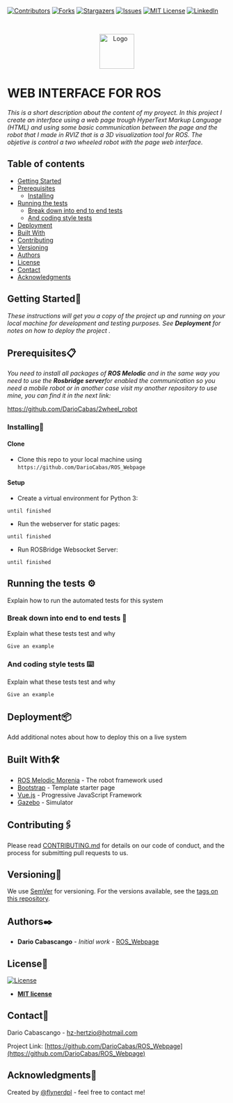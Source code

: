 [![Contributors][contributors-shield]][contributors-url]
[![Forks][forks-shield]][forks-url]
[![Stargazers][stars-shield]][stars-url]
[![Issues][issues-shield]][issues-url]
[![MIT License][license-shield]][license-url]
[![LinkedIn][linkedin-shield]][linkedin-url]

<!-- PROJECT LOGO -->

<br />
<p align="center">
  <a href="https://github.com/DarioCabas/ROS_Webpage">
    <img src="https://lh3.googleusercontent.com/proxy/82M0XSttc2WCNOEhkk9hxXRaWMDVvxPcPr-CarQiwjisQ0CmVNvKhTGhKtCPSzLLyLbmBG8pnm2GB-lVDXqtfN-I8LqpVx93JnFkTCEgCZK5FUyaQe4" alt="Logo" width="80" height="80">
  </a>


# WEB INTERFACE FOR ROS 
_This is a short description about the content of my proyect. In this project I create an interface using a web page trough  HyperText Markup Language (HTML) and using some basic communication between the page and the robot that I made in RVIZ that is a 3D visualization tool for ROS. The objetive is control a two wheeled robot with the page web interface._

## Table of contents
* [Getting Started](#Getting-Started)
* [Prerequisites](#Prerequisites)
  * [Installing](#Installing)
* [Running the tests](#running-the-tests)
  * [Break down into end to end tests](#break-down-into-end-to-end-tests)
  * [And coding style tests](#and-coding-style-tests)
* [Deployment](#deployment)
* [Built With](#built-With)
* [Contributing](#contributing)
* [Versioning](#versioning)
* [Authors](#authors)
* [License](#license)
* [Contact](#contact)
* [Acknowledgments](#acknowledgments )


## Getting Started🚀


_These instructions will get you a copy of the project up and running on your local machine for development and testing purposes. See_ **_Deployment_** _for notes on how to deploy the project ._


## Prerequisites:clipboard:

_You need to install all packages of_ **_ROS Melodic_** _and in the same way you need to use the_ **_Rosbridge server_**_for enabled the communication so you need a mobile robot or in another case visit my another repository to use mine, you can find it in the next link:_


https://github.com/DarioCabas/2wheel_robot


### Installing🔧

#### Clone

- Clone this repo to your local machine using `https://github.com/DarioCabas/ROS_Webpage`

#### Setup

- Create a virtual environment for Python 3:

```
until finished
```
- Run the webserver for static pages:

```
until finished
```
- Run ROSBridge Websocket Server:

```
until finished
```


## Running the tests ⚙️

Explain how to run the automated tests for this system

### Break down into end to end tests 🔩

Explain what these tests test and why

```
Give an example
```

### And coding style tests ⌨️

Explain what these tests test and why

```
Give an example
```

## Deployment📦

Add additional notes about how to deploy this on a live system

## Built With🛠️

* [ROS Melodic Morenia](http://wiki.ros.org/melodic) - The robot framework used
* [Bootstrap](https://getbootstrap.com/) - Template starter page
* [Vue.js](https://vuejs.org/) - Progressive JavaScript Framework 
* [Gazebo](http://gazebosim.org/tutorials?tut=ros_overview) - Simulator

## Contributing🖇️

Please read [CONTRIBUTING.md](https://gist.github.com/PurpleBooth/b24679402957c63ec426) for details on our code of conduct, and the process for submitting pull requests to us.

## Versioning📌

We use [SemVer](http://semver.org/) for versioning. For the versions available, see the [tags on this repository](https://github.com/your/project/tags). 

## Authors✒️

* **Dario Cabascango** - *Initial work* - [ROS_Webpage](https://github.com/DarioCabas)

## License📄

[![License](http://img.shields.io/:license-mit-blue.svg?style=flat-square)](http://badges.mit-license.org)

- **[MIT license](http://opensource.org/licenses/mit-license.php)**


## Contact:e-mail:

Dario Cabascango  - hz-hertzio@hotmail.com

Project Link: [https://github.com/DarioCabas/ROS_Webpage](https://github.com/DarioCabas/ROS_Webpage)

## Acknowledgments🎁 

Created by [@flynerdpl](https://www.flynerd.pl/) - feel free to contact me!

<!-- MARKDOWN LINKS & IMAGES -->
<!-- https://www.markdownguide.org/basic-syntax/#reference-style-links -->
[contributors-shield]: https://img.shields.io/github/contributors/DarioCabas/ROS_Webpage.svg?style=flat-square
[contributors-url]: https://github.com/DarioCabas/ROS_Webpage/graphs/contributors
[forks-shield]: https://img.shields.io/github/forks/DarioCabas/ROS_Webpage.svg?style=flat-square
[forks-url]: https://github.com/DarioCabas/ROS_Webpage/network/members
[stars-shield]: https://img.shields.io/github/stars/DarioCabas/ROS_Webpage.svg?style=flat-square
[stars-url]: https://github.com/DarioCabas/ROS_Webpage/stargazers
[issues-shield]: https://img.shields.io/github/issues/DarioCabas/ROS_Webpage.svg?style=flat-square
[issues-url]: https://github.com/DarioCabas/ROS_Webpage/issues
[license-shield]: https://img.shields.io/github/license/DarioCabas/ROS_Webpage.svg?style=flat-square
[license-url]: https://github.com/DarioCabas/ROS_Webpage/blob/master/LICENSE.txt
[linkedin-shield]: https://img.shields.io/badge/-LinkedIn-black.svg?style=flat-square&logo=linkedin&colorB=555
[linkedin-url]: https://linkedin.com/in/dario-cabascango-9724431a3
[product-screenshot]: images/screenshot.png
